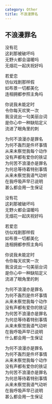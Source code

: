 ```yaml
---
category: Other
title: 不浪漫罪名
---
```


## 不浪漫罪名

没有花  
这刹那被破坏吗  
无野火都会温暖吗  
无烟花一起庆祝好吗

若爱恋  
彷似戏剧那样假  
如布景一切都美化  
连相拥都参照主角吗

你说我未能定时  
令你每天欢笑一次  
我没说出一句美丽台词  
是你心中一种缺陷定义  
流进了眼角里的刺

为何不浪漫亦是罪名  
为何不轰烈是件坏事情  
从来未察觉我每个动作  
没有声都有爱你的铁证  
为何苦不浪漫亦是罪名  
为何总等待着特别事情  
从来未察觉我语气动听  
在我呼吸声早已说明  
甚么都会用一生保证

没有花  
这刹那被破坏吗  
无野火都会温暖吗  
无烟花一起庆祝好吗

若爱恋  
彷似戏剧那样假  
如布景一切都美化  
连相拥都参照主角吗

你说我未能定时  
令你每天欢笑一次  
我没说出一句美丽台词  
是你心中一种缺陷定义  
流进了眼角里的刺

为何不浪漫亦是罪名  
为何不轰烈是件坏事情  
从来未察觉我每个动作  
没有声都有爱你的铁证  
为何苦不浪漫亦是罪名  
为何总等待着特别事情  
从来未察觉我语气动听  
在我呼吸声早已说明  
什么都会用一生保证

为何不浪漫亦是罪名  
为何不轰烈是件坏事情  
从来未察觉我每个动作  
没有声都有爱你的铁证  
为何苦不浪漫亦是罪名  
为何总等待着特别事情  
从来未察觉我语气动听  
在我呼吸声早已说明  
甚么都会用一生保证